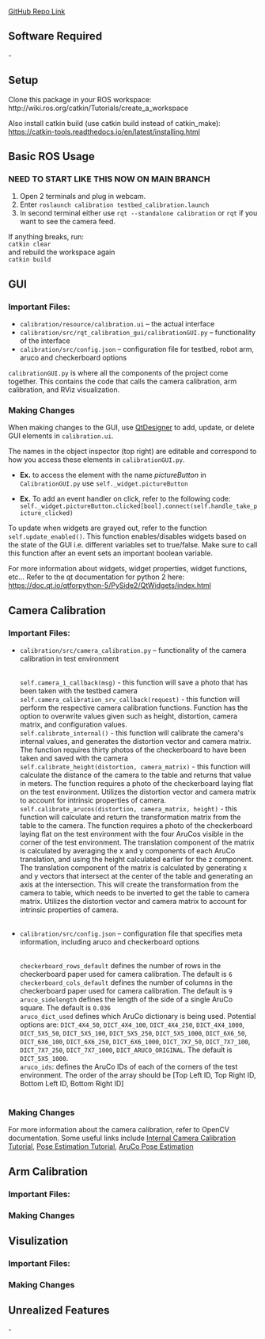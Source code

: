 [GitHub Repo Link](https://github.com/Keeganfn/testbed-calibration)

<h2>Software Required</h2>
 - 

<h2>Setup</h2>
Clone this package in your ROS workspace: http://wiki.ros.org/catkin/Tutorials/create_a_workspace

Also install catkin build (use catkin build instead of catkin_make): https://catkin-tools.readthedocs.io/en/latest/installing.html



<h2>Basic ROS Usage</h2>

### NEED TO START LIKE THIS NOW ON MAIN BRANCH
1. Open 2 terminals and plug in webcam.
2. Enter ```roslaunch calibration testbed_calibration.launch```
3. In second terminal either use ```rqt --standalone calibration``` or ```rqt``` if you want to see the camera feed. 


If anything breaks, run:<br>
<code>catkin clear</code><br>
and rebuild the workspace again<br>
<code>catkin build</code>




<h2>GUI</h2>

### Important Files:

- ```calibration/resource/calibration.ui``` – the actual interface
- ```calibration/src/rqt_calibration_gui/calibrationGUI.py``` – functionality of the interface
- ```calibration/src/config.json``` – configuration file for testbed, robot arm, aruco and checkerboard options

```calibrationGUI.py``` is where all the components of the project come together. This contains the code that calls the camera calibration, arm calibration, and RViz visualization. 

### Making Changes
When making changes to the GUI, use [QtDesigner](https://build-system.fman.io/qt-designer-download)  to add, update, or delete GUI elements in ```calibration.ui```. 

The names in the object inspector (top right) are editable and correspond to how you access these elements in ```calibrationGUI.py```.

- **Ex.** to access the element with the name *pictureButton* in ```CalibrationGUI.py``` use ```self._widget.pictureButton```

- **Ex.** To add an event handler on click, refer to the following code:
<code>self._widget.pictureButton.clicked[bool].connect(self.handle_take_picture_clicked)</code>

To update when widgets are grayed out, refer to the function ```self.update_enabled()```. This function enables/disables widgets based on the state of the GUI i.e. different variables set to true/false. Make sure to call this function after an event sets an important boolean variable.

For more information about widgets, widget properties, widget functions, etc… Refer to the qt documentation for python 2 here:
https://doc.qt.io/qtforpython-5/PySide2/QtWidgets/index.html 


<h2>Camera Calibration</h2>

### Important Files:

- ```calibration/src/camera_calibration.py``` – functionality of the camera calibration in test environment 
    
    <br> ```self.camera_1_callback(msg)``` - this function will save a photo that has been taken with the testbed camera
    <br> ```self.camera_calibration_srv_callback(request)``` - this function will perform the respective camera calibration functions. Function has the option to overwrite values given such as height, distortion, camera matrix, and configuration values.
    <br> ```self.calibrate_internal()``` - this function will calibrate the camera's internal values, and generates the distortion vector and camera matrix. The function requires thirty photos of the checkerboard to have been taken and saved with the camera
    <br> ```self.calibrate_height(distortion, camera_matrix)``` - this function will calculate the distance of the camera to the table and returns that value in meters. The function requires a photo of the checkerboard laying flat on the test environment. Utilizes the distortion vector and camera matrix to account for intrinsic properties of camera.
    <br> ```self.calibrate_arucos(distortion, camera_matrix, height)``` - this function will calculate and return the transformation matrix from the table to the camera. The function requires a photo of the checkerboard laying flat on the test environment with the four AruCos visible in the corner of the test environment. The translation component of the matrix is calculated by averaging the x and y components of each AruCo translation, and using the height calculated earlier for the z component. The translation component of the matrix is calculated by generating x and y vectors that intersect at the center of the table and generating an axis at the intersection. This will create the transformation from the camera to table, which needs to be inverted to get the table to camera matrix. Utilizes the distortion vector and camera matrix to account for intrinsic properties of camera.<br><br>
    
- ```calibration/src/config.json``` – configuration file that specifies meta information, including aruco and checkerboard options

    <br>```checkerboard_rows_default``` defines the number of rows in the checkerboard paper used for camera calibration. The default is `6`
    <br>```checkerboard_cols_default``` defines the number of columns in the checkerboard paper used for camera calibration. The default is `9`
    <br>```aruco_sidelength``` defines the length of the side of a single AruCo square. The default is `0.036`
    <br>```aruco_dict_used``` defines which AruCo dictionary is being used. Potential options are: `DICT_4X4_50`, `DICT_4X4_100`, `DICT_4X4_250`, `DICT_4X4_1000`, `DICT_5X5_50`, `DICT_5X5_100`, `DICT_5X5_250`, `DICT_5X5_1000`, `DICT_6X6_50`, `DICT_6X6_100`, `DICT_6X6_250`, `DICT_6X6_1000`, `DICT_7X7_50`, `DICT_7X7_100`, `DICT_7X7_250`, `DICT_7X7_1000`, `DICT_ARUCO_ORIGINAL`. The default is `DICT_5X5_1000`.
    <br>```aruco_ids```: defines the AruCo IDs of each of the corners of the test environment. The order of the array should be [Top Left ID, Top Right ID, Bottom Left ID, Bottom Right ID]<br><br>
    
### Making Changes

For more information about the camera calibration, refer to OpenCV documentation. Some useful links include [Internal Camera Calibration Tutorial](https://docs.opencv.org/4.x/dc/dbb/tutorial_py_calibration.html), [Pose Estimation Tutorial](https://docs.opencv.org/4.x/d7/d53/tutorial_py_pose.html), [AruCo Pose Estimation](https://docs.opencv.org/4.x/d9/d6a/group__aruco.html#ga84dd2e88f3e8c3255eb78e0f79571bd1)


<h2>Arm Calibration</h2>

### Important Files:

    
### Making Changes

<h2>Visulization</h2>

### Important Files:

    
### Making Changes


<h2>Unrealized Features</h2>
 - 

